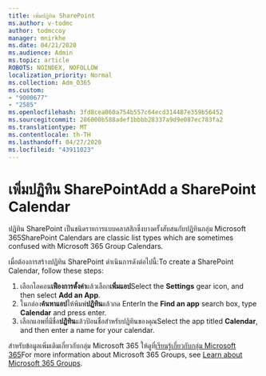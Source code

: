 ```yaml
---
title: เพิ่มปฏิทิน SharePoint
ms.author: v-todmc
author: todmccoy
manager: mnirkhe
ms.date: 04/21/2020
ms.audience: Admin
ms.topic: article
ROBOTS: NOINDEX, NOFOLLOW
localization_priority: Normal
ms.collection: Adm_O365
ms.custom:
- "9000677"
- "2585"
ms.openlocfilehash: 3fd8cea060a754b557c64ecd314487e359b56452
ms.sourcegitcommit: 286000b588adef1bbbb28337a9d9e087ec783fa2
ms.translationtype: MT
ms.contentlocale: th-TH
ms.lasthandoff: 04/27/2020
ms.locfileid: "43911023"
---
```

# <a name="add-a-sharepoint-calendar"></a><span data-ttu-id="24d6b-102">เพิ่มปฏิทิน SharePoint</span><span class="sxs-lookup"><span data-stu-id="24d6b-102">Add a SharePoint Calendar</span></span>

<span data-ttu-id="24d6b-103">ปฏิทิน SharePoint เป็นชนิดรายการแบบคลาสสิกซึ่งบางครั้งสับสนกับปฏิทินกลุ่ม Microsoft 365</span><span class="sxs-lookup"><span data-stu-id="24d6b-103">SharePoint Calendars are classic list types which are sometimes confused with Microsoft 365 Group Calendars.</span></span>
 
<span data-ttu-id="24d6b-104">เมื่อต้องการสร้างปฏิทิน SharePoint ดําเนินการดังต่อไปนี้:</span><span class="sxs-lookup"><span data-stu-id="24d6b-104">To create a SharePoint Calendar, follow these steps:</span></span>
 
1.  <span data-ttu-id="24d6b-105">เลือกไอคอน**เฟืองการตั้งค่า**แล้วเลือก**เพิ่มแอป**</span><span class="sxs-lookup"><span data-stu-id="24d6b-105">Select the **Settings** gear icon, and then select **Add an App**.</span></span>
2.  <span data-ttu-id="24d6b-106">ในกล่อง**ค้นหาแอป**ให้พิมพ์**ปฏิทิน**แล้วกด Enter</span><span class="sxs-lookup"><span data-stu-id="24d6b-106">In the **Find an app** search box, type **Calendar** and press enter.</span></span>
3.  <span data-ttu-id="24d6b-107">เลือกแอพที่มีชื่อ**ปฏิทิน**แล้วป้อนชื่อสําหรับปฏิทินของคุณ</span><span class="sxs-lookup"><span data-stu-id="24d6b-107">Select the app titled **Calendar**, and then enter a name for your calendar.</span></span>

<span data-ttu-id="24d6b-108">สําหรับข้อมูลเพิ่มเติมเกี่ยวกับกลุ่ม Microsoft 365 ให้ดูที่[เรียนรู้เกี่ยวกับกลุ่ม Microsoft 365](https://support.office.com/article/Learn-about-Office-365-groups-b565caa1-5c40-40ef-9915-60fdb2d97fa2)</span><span class="sxs-lookup"><span data-stu-id="24d6b-108">For more information about Microsoft 365 Groups, see [Learn about Microsoft 365 Groups](https://support.office.com/article/Learn-about-Office-365-groups-b565caa1-5c40-40ef-9915-60fdb2d97fa2).</span></span>

